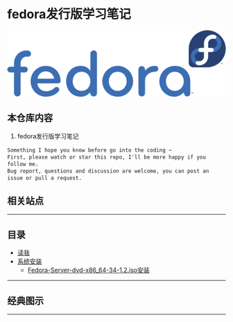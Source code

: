 # fedora发行版学习笔记

![20210515_111729_93](image/20210515_111729_93.png) 

## 本仓库内容

1. fedora发行版学习笔记


```
Something I hope you know before go into the coding ~
First, please watch or star this repo, I'll be more happy if you follow me.
Bug report, questions and discussion are welcome, you can post an issue or pull a request.
```

## 相关站点



---

## 目录

* [读我](README.md)
* [系统安装](docs/系统安装.md)
  * [Fedora-Server-dvd-x86_64-34-1.2.iso安装](docs/系统安装/fedora34.md)



---


## 经典图示


---
